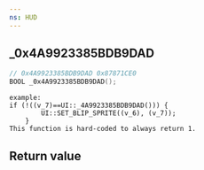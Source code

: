 ```yaml
---
ns: HUD
---
```

## _0x4A9923385BDB9DAD

```c
// 0x4A9923385BDB9DAD 0x87871CE0
BOOL _0x4A9923385BDB9DAD();
```

```
example:  
if (!((v_7)==UI::_4A9923385BDB9DAD())) {  
        UI::SET_BLIP_SPRITE((v_6), (v_7));  
    }  
This function is hard-coded to always return 1.  
```

## Return value
